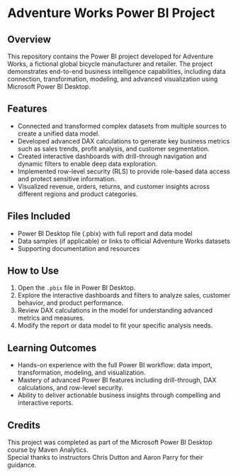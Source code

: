 # Adventure Works Power BI Project

## Overview  
This repository contains the Power BI project developed for Adventure Works, a fictional global bicycle manufacturer and retailer. The project demonstrates end-to-end business intelligence capabilities, including data connection, transformation, modeling, and advanced visualization using Microsoft Power BI Desktop.

## Features  
- Connected and transformed complex datasets from multiple sources to create a unified data model.  
- Developed advanced DAX calculations to generate key business metrics such as sales trends, profit analysis, and customer segmentation.  
- Created interactive dashboards with drill-through navigation and dynamic filters to enable deep data exploration.  
- Implemented row-level security (RLS) to provide role-based data access and protect sensitive information.  
- Visualized revenue, orders, returns, and customer insights across different regions and product categories.

## Files Included  
- Power BI Desktop file (.pbix) with full report and data model  
- Data samples (if applicable) or links to official Adventure Works datasets  
- Supporting documentation and resources  

## How to Use  
1. Open the `.pbix` file in Power BI Desktop.  
2. Explore the interactive dashboards and filters to analyze sales, customer behavior, and product performance.  
3. Review DAX calculations in the model for understanding advanced metrics and measures.  
4. Modify the report or data model to fit your specific analysis needs.

## Learning Outcomes  
- Hands-on experience with the full Power BI workflow: data import, transformation, modeling, and visualization.  
- Mastery of advanced Power BI features including drill-through, DAX calculations, and row-level security.  
- Ability to deliver actionable business insights through compelling and interactive reports.

## Credits  
This project was completed as part of the Microsoft Power BI Desktop course by Maven Analytics.  
Special thanks to instructors Chris Dutton and Aaron Parry for their guidance.

